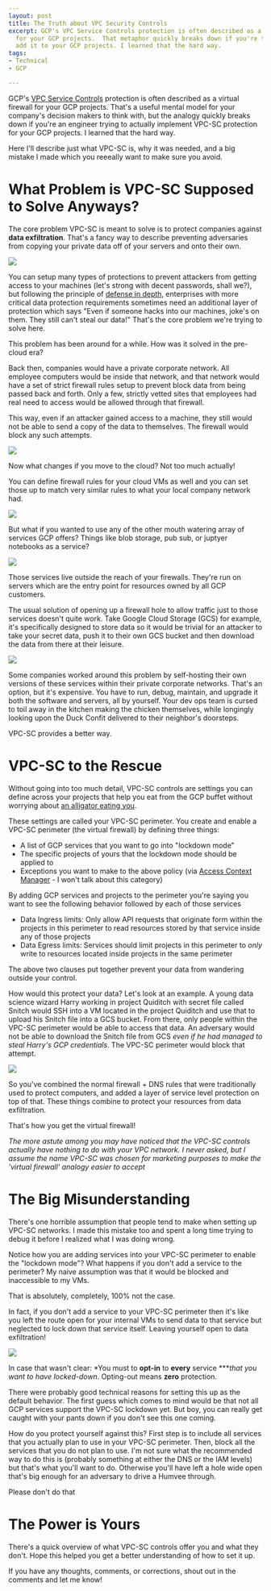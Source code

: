 ```yaml
---
layout: post
title: The Truth about VPC Security Controls
excerpt: GCP's VPC Service Controls protection is often described as a virtual firewall
  for your GCP projects.  That metaphor quickly breaks down if you're trying to actually
  add it to your GCP projects. I learned that the hard way.
tags:
- Technical
- GCP

---
```

GCP's [VPC Service Controls](https://cloud.google.com/vpc-service-controls) protection is often described as a virtual firewall for your GCP projects.  That's a useful mental model for your company's decision makers to think with, but the analogy quickly breaks down if you're an engineer trying to actually implement VPC-SC protection for your GCP projects. I learned that the hard way.

Here I'll describe just what VPC-SC is, why it was needed, and a big mistake I made which you reeeally want to make sure you avoid.

# What Problem is VPC-SC Supposed to Solve Anyways?

The core problem VPC-SC is meant to solve is to protect companies against **data exfiltration**.  That's a fancy way to describe preventing adversaries from copying your private data off of your servers and onto their own.

![](/media/2020-02-21-vpc-sc-truth-1.png)

You can setup many types of protections to prevent attackers from getting access to your machines (let's strong with decent passwords, shall we?), but following the principle of [defense in depth](https://www.imperva.com/learn/application-security/defense-in-depth/), enterprises with more critical data protection requirements sometimes need an additional layer of protection which says "Even if someone hacks into our machines, joke's on them. They still can't steal our data!" That's the core problem we're trying to solve here.

This problem has been around for a while. How was it solved in the pre-cloud era?

Back then, companies would have a private corporate network. All employee computers would be inside that network, and that network would have a set of strict firewall rules setup to prevent block data from being passed back and forth.  Only a few, strictly vetted sites that employees had real need to access would be allowed through that firewall. 

This way, even if an attacker gained access to a machine, they still would not be able to send a copy of the data to themselves.  The firewall would block any such attempts.

![](/media/2020-02-21-vpc-sc-truth-2.png)

Now what changes if you move to the cloud?  Not too much actually!

You can define firewall rules for your cloud VMs as well and you can set those up to match very similar rules to what your local company network had. 

![](/media/2020-02-21-vpc-sc-truth-3.png)

But what if you wanted to use any of the other mouth watering array of services GCP offers?  Things like blob storage, pub sub, or juptyer notebooks as a service?

![](/media/2020-02-21-vpc-sc-truth-4.png)

Those services live outside the reach of your firewalls.  They're run on servers which are the entry point for resources owned by all GCP customers.

The usual solution of opening up a firewall hole to allow traffic just to those services doesn't quite work.  Take Google Cloud Storage (GCS) for example, it's specifically designed to store data so it would be trivial for an attacker to take your secret data, push it to their own GCS bucket and then download the data from there at their leisure.

![](/media/2020-02-21-vpc-sc-truth-5.png)

Some companies worked around this problem by self-hosting their own versions of these services within their private corporate networks.  That's an option, but it's expensive. You have to run, debug, maintain, and upgrade it both the software and servers, all by yourself.  Your dev ops team is cursed to toil away in the kitchen making the chicken themselves, while longingly looking upon the Duck Confit delivered to their neighbor's doorsteps.

VPC-SC provides a better way.

# VPC-SC to the Rescue

Without going into too much detail, VPC-SC controls are settings you can define across your projects that help you eat from the GCP buffet without worrying about [an alligator eating you](https://youtu.be/YbFnrkeH7IA?t=11).

These settings are called your VPC-SC perimeter.  You create and enable a VPC-SC perimeter (the virtual firewall) by defining three things:

- A list of GCP services that you want to go into "lockdown mode"
- The specific projects of yours that the lockdown mode should be applied to
- Exceptions you want to make to the above policy (via [Access Context Manager](https://cloud.google.com/access-context-manager/docs) - I won't talk about this category)

By adding GCP services and projects to the perimeter you're saying you want to see the following behavior followed by each of those services

- Data Ingress limits: Only allow API requests that originate form within the projects in this perimeter to read resources stored by that service inside any of those projects
- Data Egress limits: Services should limit projects in this perimeter to *only* write to resources located inside projects in the same perimeter

The above two clauses put together prevent your data from wandering outside your control.

How would this protect your data? Let's look at an example.  A young data science wizard Harry working in project Quiditch with secret file called Snitch would SSH into a VM located in the project Quiditch and use that to upload his Snitch file into a GCS bucket. From there, only people within the VPC-SC perimeter would be able to access that data.  An adversary would not be able to download the Snitch file from GCS *even if he had managed to steal Harry's GCP credentials*.  The VPC-SC perimeter would block that attempt.

![](/media/2020-02-21-vpc-sc-truth-6.png)

So you've combined the normal firewall + DNS rules that were traditionally used to protect computers, and added a layer of service level protection on top of that.  These things combine to protect your resources from data exfiltration.

That's how you get the virtual firewall!

*The more astute among you may have noticed that the VPC-SC controls actually have nothing to do with your VPC network.  I never asked, but I assume the name VPC-SC was chosen for marketing purposes to make the 'virtual firewall' analogy easier to accept*

# The Big Misunderstanding

There's one horrible assumption that people tend to make when setting up VPC-SC networks.  I made this mistake too and spent a long time trying to debug it before I realized what I was doing wrong.

Notice how you are adding services into your VPC-SC perimeter to enable the "lockdown mode"?  What happens if you don't add a service to the perimeter?  My naive assumption was that it would be blocked and inaccessible to my VMs.

That is absolutely, completely, 100% not the case.

In fact, if you don't add a service to your VPC-SC perimeter then it's like you left the route open for your internal VMs to send data to that service but neglected to lock down that service itself. Leaving yourself open to data exfiltration!

![](/media/2020-02-21-vpc-sc-truth-7.png)

In case that wasn't clear: *You must to **opt-in** to **every** service ****that you want to have locked-down*. Opting-out means **zero** protection.

There were probably good technical reasons for setting this up as the default behavior. The first guess which comes to mind would be that not all GCP services support the VPC-SC lockdown yet. But boy, you can really get caught with your pants down if you don't see this one coming.

How do you protect yourself against this?  First step is to include all services that you actually plan to use in your VPC-SC perimeter.  Then, block all the services that you do not plan to use.  I'm not sure what the recommended way to do this is (probably something at either the DNS or the IAM levels) but that's what you'll want to do.  Otherwise you'll have left a hole wide open that's big enough for an adversary to drive a Humvee through.

Please don't do that

# The Power is Yours

There's a quick overview of what VPC-SC controls offer you and what they don't.  Hope this helped you get a better understanding of how to set it up.

If you have any thoughts, comments, or corrections, shout out in the comments and let me know!